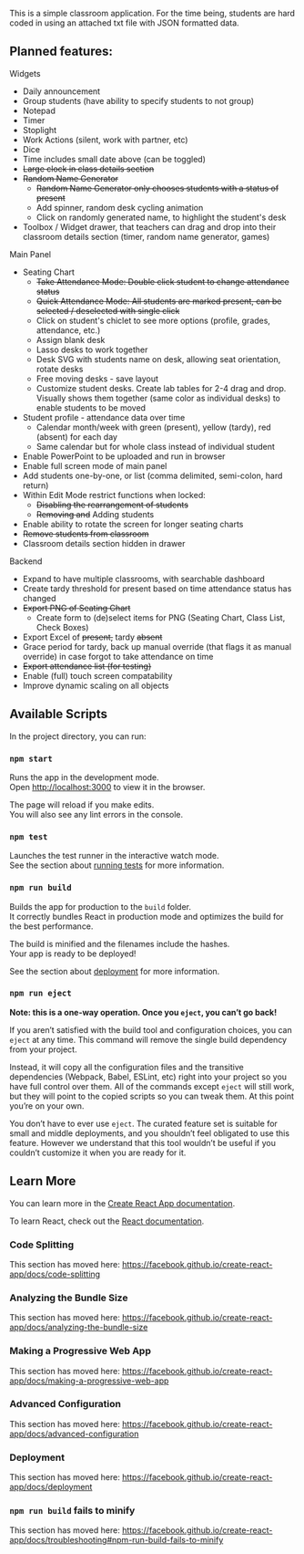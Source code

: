 This is a simple classroom application. For the time being, students are hard coded in using an attached txt file with JSON formatted data.

## Planned features:
Widgets
- Daily announcement
- Group students (have ability to specify students to not group) 
- Notepad
- Timer
- Stoplight 
- Work Actions (silent, work with partner, etc)
- Dice
- Time includes small date above (can be toggled)
- ~~Large clock in class details section~~
- ~~Random Name Generator~~
  - ~~Random Name Generator only chooses students with a status of present~~
  - Add spinner, random desk cycling animation
  - Click on randomly generated name, to highlight the student's desk
- Toolbox / Widget drawer, that teachers can drag and drop into their classroom details section (timer, random name generator, games)


Main Panel
- Seating Chart
  - ~~Take Attendance Mode: Double click student to change attendance status~~
  - ~~Quick Attendance Mode: All students are marked present, can be selected / deselected with single click~~
  - Click on student's chiclet to see more options (profile, grades, attendance, etc.)
  - Assign blank desk
  - Lasso desks to work together
  - Desk SVG with students name on desk, allowing seat orientation, rotate desks
  - Free moving desks - save layout
  - Customize student desks. Create lab tables for 2-4 drag and drop. Visually shows them together (same color as individual desks) to enable students to be moved
- Student profile - attendance data over time
  - Calendar month/week with green (present), yellow (tardy), red (absent) for each day
  - Same calendar but for whole class instead of individual student
- Enable PowerPoint to be uploaded and run in browser
- Enable full screen mode of main panel
- Add students one-by-one, or list (comma delimited, semi-colon, hard return)
- Within Edit Mode restrict functions when locked: 
  - ~~Disabling the rearrangement of students~~ 
  - ~~Removing and~~ Adding students
- Enable ability to rotate the screen for longer seating charts  
- ~~Remove students from classroom~~ 
- Classroom details section hidden in drawer

Backend 
- Expand to have multiple classrooms, with searchable dashboard
- Create tardy threshold for present based on time attendance status has changed
- ~~Export PNG of Seating Chart~~
  - Create form to (de)select items for PNG (Seating Chart, Class List, Check Boxes) 
- Export Excel of ~~present,~~ tardy ~~absent~~
- Grace period for tardy, back up manual override (that flags it as manual override) in case forgot to take attendance on time
- ~~Export attendance list (for testing)~~
- Enable (full) touch screen compatability
- Improve dynamic scaling on all objects


## Available Scripts

In the project directory, you can run:

### `npm start`

Runs the app in the development mode.<br />
Open [http://localhost:3000](http://localhost:3000) to view it in the browser.

The page will reload if you make edits.<br />
You will also see any lint errors in the console.

### `npm test`

Launches the test runner in the interactive watch mode.<br />
See the section about [running tests](https://facebook.github.io/create-react-app/docs/running-tests) for more information.

### `npm run build`

Builds the app for production to the `build` folder.<br />
It correctly bundles React in production mode and optimizes the build for the best performance.

The build is minified and the filenames include the hashes.<br />
Your app is ready to be deployed!

See the section about [deployment](https://facebook.github.io/create-react-app/docs/deployment) for more information.

### `npm run eject`

**Note: this is a one-way operation. Once you `eject`, you can’t go back!**

If you aren’t satisfied with the build tool and configuration choices, you can `eject` at any time. This command will remove the single build dependency from your project.

Instead, it will copy all the configuration files and the transitive dependencies (Webpack, Babel, ESLint, etc) right into your project so you have full control over them. All of the commands except `eject` will still work, but they will point to the copied scripts so you can tweak them. At this point you’re on your own.

You don’t have to ever use `eject`. The curated feature set is suitable for small and middle deployments, and you shouldn’t feel obligated to use this feature. However we understand that this tool wouldn’t be useful if you couldn’t customize it when you are ready for it.

## Learn More

You can learn more in the [Create React App documentation](https://facebook.github.io/create-react-app/docs/getting-started).

To learn React, check out the [React documentation](https://reactjs.org/).

### Code Splitting

This section has moved here: https://facebook.github.io/create-react-app/docs/code-splitting

### Analyzing the Bundle Size

This section has moved here: https://facebook.github.io/create-react-app/docs/analyzing-the-bundle-size

### Making a Progressive Web App

This section has moved here: https://facebook.github.io/create-react-app/docs/making-a-progressive-web-app

### Advanced Configuration

This section has moved here: https://facebook.github.io/create-react-app/docs/advanced-configuration

### Deployment

This section has moved here: https://facebook.github.io/create-react-app/docs/deployment

### `npm run build` fails to minify

This section has moved here: https://facebook.github.io/create-react-app/docs/troubleshooting#npm-run-build-fails-to-minify
